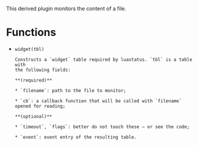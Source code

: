 This derived plugin monitors the content of a file.

Functions
===

  - `widget(tbl)`

        Constructs a `widget` table required by luastatus. `tbl` is a table with
        the following fields:

        **(required)**

        * `filename`: path to the file to monitor;

        * `cb`: a callback function that will be called with `filename` opened for reading;

        **(optional)**

        * `timeout`, `flags`: better do not touch these — or see the code;

        * `event`: event entry of the resulting table.
